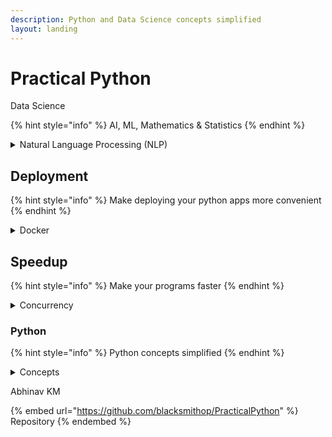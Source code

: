 ```yaml
---
description: Python and Data Science concepts simplified
layout: landing
---
```


# Practical Python

Data Science

{% hint style="info" %}
AI, ML, Mathematics & Statistics
{% endhint %}

<details>

<summary>Natural Language Processing (NLP)</summary>

* ### [Embedding](table-of-contents/natural-language-processing/embeddings-101/)
  * [Word Embedding](table-of-contents/natural-language-processing/embeddings-101/word-embeddings/)
    * [Text Embedding and Question Answering](https://colab.research.google.com/drive/1c4yqMtqCP8lUzUl-q0OvAEi1x1WM0VIq?usp=sharing)

</details>

## Deployment

{% hint style="info" %}
Make deploying your python apps more convenient
{% endhint %}

<details>

<summary>Docker</summary>

[Python apps to Docker Images](./#docker)

</details>

## Speedup

{% hint style="info" %}
Make your programs faster
{% endhint %}

<details>

<summary>Concurrency</summary>

Multiprocessing

</details>

### Python

{% hint style="info" %}
Python concepts simplified
{% endhint %}

<details>

<summary>Concepts</summary>

[Documentation](https://blacksmithop.github.io/PythonConcepts/)

</details>



Abhinav KM

{% embed url="https://github.com/blacksmithop/PracticalPython" %}
Repository
{% endembed %}
